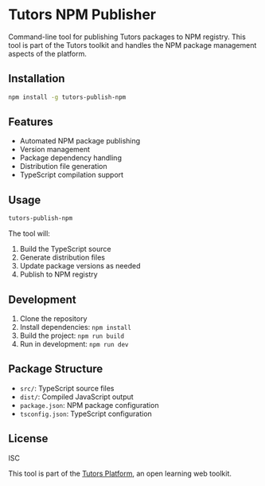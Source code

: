 # Tutors NPM Publisher

Command-line tool for publishing Tutors packages to NPM registry. This tool is part of the Tutors toolkit and handles the NPM package management aspects of the platform.

## Installation

```bash
npm install -g tutors-publish-npm
```

## Features

- Automated NPM package publishing
- Version management
- Package dependency handling
- Distribution file generation
- TypeScript compilation support

## Usage

```bash
tutors-publish-npm
```

The tool will:
1. Build the TypeScript source
2. Generate distribution files
3. Update package versions as needed
4. Publish to NPM registry

## Development

1. Clone the repository
2. Install dependencies: `npm install`
3. Build the project: `npm run build`
4. Run in development: `npm run dev`

## Package Structure

- `src/`: TypeScript source files
- `dist/`: Compiled JavaScript output
- `package.json`: NPM package configuration
- `tsconfig.json`: TypeScript configuration

## License

ISC

This tool is part of the [Tutors Platform](https://tutors.dev), an open learning web toolkit.
